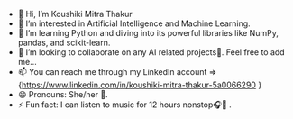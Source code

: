 - 👋 Hi, I’m Koushiki Mitra Thakur
- 👀 I’m interested in Artificial Intelligence and Machine Learning.
- 🌱 I’m learning Python and diving into its powerful libraries like NumPy, pandas, and scikit-learn.
- 💞️ I’m looking to collaborate on any AI related projects🤖. Feel free to add me...
- 📫 You can reach me through my LinkedIn account => {https://www.linkedin.com/in/koushiki-mitra-thakur-5a0066290 }
- 😄 Pronouns: She/her 👩.
- ⚡ Fun fact: I can listen to music for 12 hours nonstop🎧🎵 .

<!---
kou09shiki/kou09shiki is a ✨ special ✨ repository because its `README.md` (this file) appears on your GitHub profile.
You can click the Preview link to take a look at your changes.
--->
